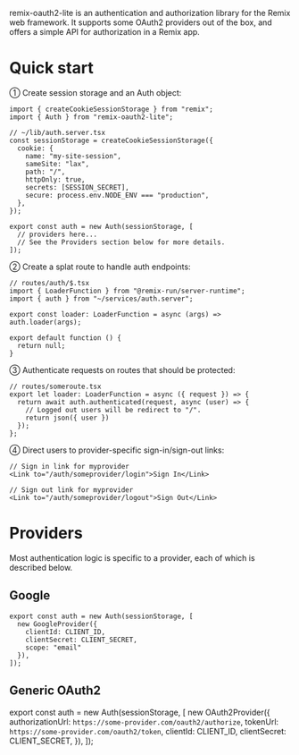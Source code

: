 remix-oauth2-lite is an authentication and authorization library for the Remix
web framework. It supports some OAuth2 providers out of the box, and offers a
simple API for authorization in a Remix app.

# Quick start

① Create session storage and an Auth object:

```
import { createCookieSessionStorage } from "remix";
import { Auth } from "remix-oauth2-lite";

// ~/lib/auth.server.tsx
const sessionStorage = createCookieSessionStorage({
  cookie: {
    name: "my-site-session",
    sameSite: "lax",
    path: "/",
    httpOnly: true,
    secrets: [SESSION_SECRET],
    secure: process.env.NODE_ENV === "production",
  },
});

export const auth = new Auth(sessionStorage, [
  // providers here...
  // See the Providers section below for more details.
]);
```

② Create a splat route to handle auth endpoints:

```
// routes/auth/$.tsx
import { LoaderFunction } from "@remix-run/server-runtime";
import { auth } from "~/services/auth.server";

export const loader: LoaderFunction = async (args) => auth.loader(args);

export default function () {
  return null;
}
```

③ Authenticate requests on routes that should be protected:

```
// routes/someroute.tsx
export let loader: LoaderFunction = async ({ request }) => {
  return await auth.authenticated(request, async (user) => {
    // Logged out users will be redirect to "/".
    return json({ user })
  });
};
```

④ Direct users to provider-specific sign-in/sign-out links:

```
// Sign in link for myprovider
<Link to="/auth/someprovider/login">Sign In</Link>

// Sign out link for myprovider
<Link to="/auth/someprovider/logout">Sign Out</Link>
```

# Providers

Most authentication logic is specific to a provider, each of which is described
below.

## Google

```
export const auth = new Auth(sessionStorage, [
  new GoogleProvider({
    clientId: CLIENT_ID,
    clientSecret: CLIENT_SECRET,
    scope: "email"
  }),
]);
```

## Generic OAuth2

export const auth = new Auth(sessionStorage, [
new OAuth2Provider({
authorizationUrl: `https://some-provider.com/oauth2/authorize`,
tokenUrl: `https://some-provider.com/oauth2/token`,
clientId: CLIENT_ID,
clientSecret: CLIENT_SECRET,
}),
]);

```

```
